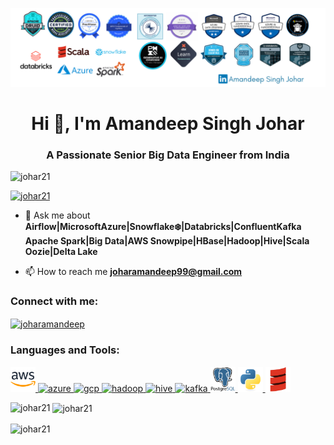 ![logo](https://github.com/johar21/johar21/blob/main/banner.png)
<h1 align="center">Hi 👋, I'm Amandeep Singh Johar</h1>
<h3 align="center">A Passionate Senior Big Data Engineer from India</h3>

<p align="left"> <img src="https://komarev.com/ghpvc/?username=johar21&label=Profile%20views&color=0e75b6&style=flat" alt="johar21" /> </p>

<p align="left"> <a href="https://github.com/ryo-ma/github-profile-trophy"><img src="https://github-profile-trophy.vercel.app/?username=johar21" alt="johar21" /></a> </p>

- 💬 Ask me about **Airflow|MicrosoftAzure|Snowflake❄️|Databricks|ConfluentKafka Apache Spark|Big Data|AWS Snowpipe|HBase|Hadoop|Hive|Scala Oozie|Delta Lake**

- 📫 How to reach me **joharamandeep99@gmail.com**

<h3 align="left">Connect with me:</h3>
<p align="left">
<a href="https://medium.com/joharamandeep" target="blank"><img align="center" src="https://raw.githubusercontent.com/rahuldkjain/github-profile-readme-generator/master/src/images/icons/Social/medium.svg" alt="joharamandeep" height="30" width="40" /></a>
</p>

<h3 align="left">Languages and Tools:</h3>
<p align="left"> <a href="https://aws.amazon.com" target="_blank" rel="noreferrer"> <img src="https://raw.githubusercontent.com/devicons/devicon/master/icons/amazonwebservices/amazonwebservices-original-wordmark.svg" alt="aws" width="40" height="40"/> </a> <a href="https://azure.microsoft.com/en-in/" target="_blank" rel="noreferrer"> <img src="https://www.vectorlogo.zone/logos/microsoft_azure/microsoft_azure-icon.svg" alt="azure" width="40" height="40"/> </a> <a href="https://cloud.google.com" target="_blank" rel="noreferrer"> <img src="https://www.vectorlogo.zone/logos/google_cloud/google_cloud-icon.svg" alt="gcp" width="40" height="40"/> </a> <a href="https://hadoop.apache.org/" target="_blank" rel="noreferrer"> <img src="https://www.vectorlogo.zone/logos/apache_hadoop/apache_hadoop-icon.svg" alt="hadoop" width="40" height="40"/> </a> <a href="https://hive.apache.org/" target="_blank" rel="noreferrer"> <img src="https://www.vectorlogo.zone/logos/apache_hive/apache_hive-icon.svg" alt="hive" width="40" height="40"/> </a> <a href="https://kafka.apache.org/" target="_blank" rel="noreferrer"> <img src="https://www.vectorlogo.zone/logos/apache_kafka/apache_kafka-icon.svg" alt="kafka" width="40" height="40"/> </a> <a href="https://www.postgresql.org" target="_blank" rel="noreferrer"> <img src="https://raw.githubusercontent.com/devicons/devicon/master/icons/postgresql/postgresql-original-wordmark.svg" alt="postgresql" width="40" height="40"/> </a> <a href="https://www.python.org" target="_blank" rel="noreferrer"> <img src="https://raw.githubusercontent.com/devicons/devicon/master/icons/python/python-original.svg" alt="python" width="40" height="40"/> </a> <a href="https://www.scala-lang.org" target="_blank" rel="noreferrer"> <img src="https://raw.githubusercontent.com/devicons/devicon/master/icons/scala/scala-original.svg" alt="scala" width="40" height="40"/> </a> </p>

<p><img align="left" src="https://github-readme-stats.vercel.app/api/top-langs?username=johar21&show_icons=true&locale=en&layout=compact" alt="johar21" /></p>

<p>&nbsp;<img align="center" src="https://github-readme-stats.vercel.app/api?username=johar21&show_icons=true&locale=en" alt="johar21" /></p>

<p><img align="center" src="https://github-readme-streak-stats.herokuapp.com/?user=johar21&" alt="johar21" /></p>
